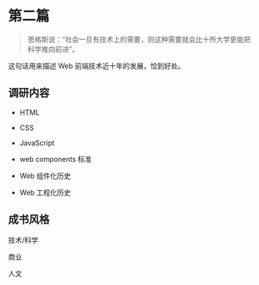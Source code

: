 # 第二篇

> 恩格斯说：“社会一旦有技术上的需要，则这种需要就会比十所大学更能把科学推向前进”。

这句话用来描述 Web 前端技术近十年的发展，恰到好处。



## 调研内容

+ HTML
+ CSS
+ JavaScript


+ web components 标准
+ Web 组件化历史
+ Web 工程化历史

## 成书风格

技术/科学

商业

人文

